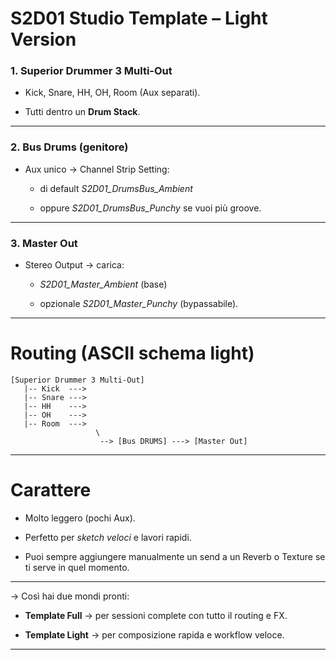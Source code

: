 
# **S2D01 Studio Template – Light Version**

### 1. Superior Drummer 3 Multi-Out

- Kick, Snare, HH, OH, Room (Aux separati).  
    
- Tutti dentro un **Drum Stack**.  
    

---

### 2. Bus Drums (genitore)

- Aux unico → Channel Strip Setting:
    - di default _S2D01_DrumsBus_Ambient_  
        
    - oppure _S2D01_DrumsBus_Punchy_ se vuoi più groove.  
        

---

### 3. Master Out

- Stereo Output → carica:
    - _S2D01_Master_Ambient_ (base)  
        
    - opzionale _S2D01_Master_Punchy_ (bypassabile).  
        

---

# Routing (ASCII schema light)

```
[Superior Drummer 3 Multi-Out]
   |-- Kick  --->  
   |-- Snare --->  
   |-- HH    --->  
   |-- OH    --->  
   |-- Room  --->  
                   \
                    --> [Bus DRUMS] ---> [Master Out]
```

---

# Carattere

- Molto leggero (pochi Aux).  
    
- Perfetto per _sketch veloci_ e lavori rapidi.  
    
- Puoi sempre aggiungere manualmente un send a un Reverb o Texture se ti serve in quel momento.  
    

---

-> Così hai due mondi pronti:

- **Template Full** → per sessioni complete con tutto il routing e FX.  
    
- **Template Light** → per composizione rapida e workflow veloce.  


---
